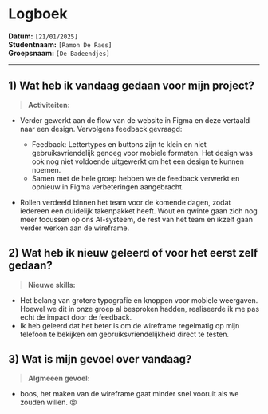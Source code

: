 # Logboek

**Datum:** `[21/01/2025]`  
**Studentnaam:** `[Ramon De Raes]`  
**Groepsnaam:** `[De Badeendjes]`

---

## 1) Wat heb ik vandaag gedaan voor mijn project?

> **Activiteiten:**
- Verder gewerkt aan de flow van de website in Figma en deze vertaald naar een design. Vervolgens feedback gevraagd:
    - Feedback: Lettertypes en buttons zijn te klein en niet gebruiksvriendelijk genoeg voor mobiele formaten. Het design was 
      ook nog niet voldoende uitgewerkt om het een design te kunnen noemen.
    - Samen met de hele groep hebben we de feedback verwerkt en opnieuw in Figma verbeteringen aangebracht.

- Rollen verdeeld binnen het team voor de komende dagen, zodat iedereen een duidelijk takenpakket heeft. Wout en qwinte gaan zich nog meer focussen op ons AI-systeem, de rest van het team en ikzelf gaan verder werken aan de wireframe.

## 2) Wat heb ik nieuw geleerd of voor het eerst zelf gedaan?

> **Nieuwe skills:**
- Het belang van grotere typografie en knoppen voor mobiele weergaven. Hoewel we dit in onze groep al besproken hadden, 
  realiseerde ik me pas echt de impact door de feedback.
- Ik heb geleerd dat het beter is om de wireframe regelmatig op mijn telefoon te bekijken om gebruiksvriendelijkheid direct te 
  testen.


## 3) Wat is mijn gevoel over vandaag?

> **Algmeeen gevoel:**
- boos, het maken van de wireframe gaat minder snel vooruit als we zouden willen. 😡
